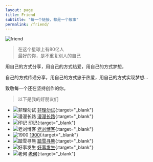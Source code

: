 ```yaml
---
layout: page
title: Friend
subtitle: "每一个链接，都是一个故事"
permalink: /friend/
---
```


![friend](https://fm.bear.hi.cn/files/friend.jpg)

> 在这个星球上有80亿人<br />最好的你，是不重复别人的自己

用自己的方式分享，用自己的方式热爱，用自己的方式梦想，

自己的方式传递分享，用自己的方式忠于热爱，用自己的方式实现梦想…

致敬每一个还在坚持创作的你。

> 以下是我的好朋友们

* ![非理勿试](https://gravatar.loli.net/avatar/f8a24e0c241bbc8a305930448f727397)  [非理勿试](https://www.ntiy.com/?from=5geng.com "非理勿试"){:target="_blank"}
* ![漫漫长路](https://gravatar.loli.net/avatar/266f4e43085a64e60fa241d350037a05)  [漫漫长路](https://6.mr/?from=5geng.com "漫漫长路"){:target="_blank"}
* ![印记](https://gravatar.loli.net/avatar/e0c9b701821e8219b15b261a7edd48859c86406a50563758d7e16440d1581c27)  [印记](https://yinji.org/?from=5geng.com "印记"){:target="_blank"}
* ![老刘博客](https://gravatar.loli.net/avatar/4b0d33a08ac73dc07a5293f14232ca53)  [老刘博客](https://iliu.org/?from=5geng.com "老刘博客"){:target="_blank"}
* ![1900](https://gravatar.loli.net/avatar/cc38267b10cc25dfc62209f8ca34589e)  [1900](https://1900.live/?from=5geng.com "1900"){:target="_blank"}
* ![踏雪寻熊](https://gravatar.loli.net/avatar/18bc5644bf77f31185d9c765d2cf7e7ad6be78081f43231ab979a346f18c3497)  [踏雪寻熊](https://bear1983.com/?from=5geng.com "踏雪寻熊"){:target="_blank"}
* ![好事发生](https://avatars.githubusercontent.com/u/82444480?u=eb06b2db875f341a09496b06a61ae1be40a4779d)  [好事发生](https://hahaha.net/?from=5geng.com "好事发生"){:target="_blank"}
* ![老何](https://gravatar.loli.net/avatar/d07ff632a5fa1256a69d92e1f9e38ce8)  [老何](https://www.mrhe.net/?from=5geng.com "老何"){:target="_blank"}

<style>
.page-body img{max-width:100%;height:auto;border-radius:10px;margin:2rem 0;box-shadow:0 5px 15px rgba(0,0,0,.1)}
.page-body ul{margin:0 auto}
.page-body li{padding:10px 15px;width:135px;margin:12px;box-sizing:border-box;display:inline-block;vertical-align:top;background:#fafafa;border-radius:4px}
.page-body li img{border-radius:4px;float:left;width:32px;height:32px;margin:0;background:#fff}
.page-body li a{display:block;color:#666;padding:0 10px;word-break:keep-all;overflow:hidden;border-bottom:none;text-decoration:none}
@media only screen and (max-width:683px){.page-body li{width:144px;margin:0 0 8px}
}
body.night .page-body li{background:#252627}
body.night .page-body li a{color:#f5f5f5}
</style>